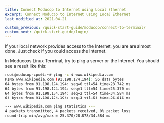 ```yaml
---
title: Connect Moducop to Internet using Local Ethernet
excerpt: Connect Moducop to Internet using Local Ethernet
last_modified_at: 2021-04-21

custom_previous: /quick-start-guide/moducop/connect-to-terminal/
custom_next: /quick-start-guide/login/
---
```




If your local network provides access to the Internet, you are are almost done. Just check if you could access the Internet.

In Moducops Linux Terminal, try to ping a server on the Internet. You should see a result like this:
```bash
root@moducop-cpu01:~# ping -c 4 www.wikipedia.com
PING www.wikipedia.com (91.198.174.194): 56 data bytes
64 bytes from 91.198.174.194: seq=0 ttl=54 time=28.742 ms
64 bytes from 91.198.174.194: seq=1 ttl=54 time=25.370 ms
64 bytes from 91.198.174.194: seq=2 ttl=54 time=34.584 ms
64 bytes from 91.198.174.194: seq=3 ttl=54 time=26.816 ms

--- www.wikipedia.com ping statistics ---
4 packets transmitted, 4 packets received, 0% packet loss
round-trip min/avg/max = 25.370/28.878/34.584 ms
```
